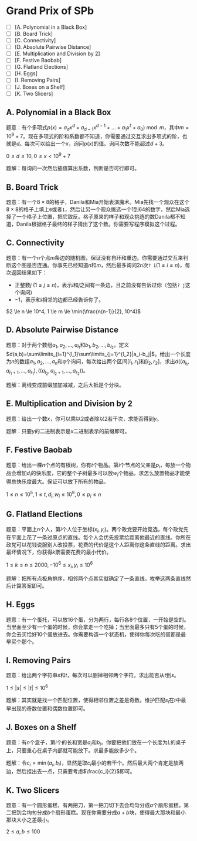 # Grand Prix of SPb

+ [ ] [A. Polynomial in a Black Box]
+ [ ] [B. Board Trick]
+ [ ] [C. Connectivity]
+ [ ] [D. Absolute Pairwise Distance]
+ [ ] [E. Multiplication and Division by 2]
+ [ ] [F. Festive Baobab]
+ [ ] [G. Flatland Elections]
+ [ ] [H. Eggs]
+ [ ] [I. Removing Pairs]
+ [ ] [J. Boxes on a Shelf]
+ [ ] [K. Two Slicers]

## A. Polynomial in a Black Box

题意：有个多项式$p(x)=a_dx^d+a_{d-1}x^{d-1}+\dots+a_1x^1+a_0) \bmod m$，其中$m=10^9+7$。现在多项式的阶和系数都不知道，你需要通过交互求出多项式的阶，也就是$d$。每次可以给出一个$x$，询问$p(x)$的值。询问次数不能超过$d+3$。

$0 \le d \le 10, 0 \le x < 10^9+7$

题解：每询问一次然后插值算出系数，判断是否可行即可。

## B. Board Trick

题意：有一个$8 \times 8$的格子，Danila和Mia开始表演魔术。Mia先找一个观众在这个$8 \times 8$的格子上填上`0`或者`1`，然后让另一个观众挑选一个$1$到$64$的数字，然后Mia选择了一个格子上位置，把它取反。格子原来的样子和观众挑选的数Danila都不知道，Danila根据格子最终的样子猜出了这个数。你需要写程序模拟这个过程。

## C. Connectivity

题意：有一个$n$个点$m$条边的随机图，保证没有自环和重边。你需要通过交互来判断这个图是否连通。你事先已经知道$n$和$m$，然后最多询问$2n$次`? i`($1 \le i \le n$)，每次返回结果如下：

+ 正整数$j$ ($1 \le j \le n$)，表示$i$和$j$之间有一条边，且之前没有告诉过你（包括`? j`这个询问)
+ $-1$，表示和$i$相邻的边都已经告诉你了。

$2 \le n \le 10^4, 1 \le m \le \min(\frac{n(n-1)}{2}, 10^4)$

## D. Absolute Pairwise Distance

题意：对于两个数组$a_1,a_2,\dots,a_{l_1}$和$b_1,b_2,\dots,b_{l_2}$，定义$d(a,b)=\sum\limits_{i=1}^{l_1}\sum\limits_{j=1}^{l_2}|a_i-b_j|$。给出一个长度为$n$的数组$a_1,a_2,\dots,a_n$和$q$个询问，每次给出两个区间$[l_1,r_1]$和$[l_2,r_2]$，求出$d((a_{l_1},a_{l_1+1},\dots,a_{r_1}),((a_{l_2},a_{l_2+1},\dots,a_{r_2}))$。

题解：离线变成前缀加加减减，之后大抵是个分块。

## E. Multiplication and Division by 2

题意：给出一个数$x$，你可以乘以$2$或者除以$2$若干次，求能否得到$y$。

题解：只要$y$的二进制表示是$x$二进制表示的前缀即可。

## F. Festive Baobab

题意：给出一棵$n$个点的有根树，你有$t$个物品。第$i$个节点的父亲是$p_i$，每放一个物品会增加$d_i$的快乐度，它的整个子树最多可以放$w_i$个物品。求怎么放置物品才能使得总快乐度最大。保证可以放下所有的物品。

$1 \le n \le 10^5, 1 \le t, d_i,w_i \le 10^9, 0 \le p_i \le n$

## G. Flatland Elections

题意：平面上$n$个人，第$i$个人位于坐标$(x_i,y_i)$。两个政党要开始竞选，每个政党先在平面上花了一条过原点的直线。每个人会优先投票给距离他最近的直线。你所在政党可以花钱说服别人改投票，花费的代价是这个人距离你这条直线的距离。求出最坏情况下，你获得$k$票需要花费的最小代价。

$1 \le k \le n \le 2000, -10^6 \le x_i, y_i \le 10^6$

题解：把所有点极角排序，相邻两个点其实就确定了一条直线，枚举这两条直线然后计算答案即可。

## H. Eggs

题意：有一个蛋托，可以放$16$个蛋，分为两行，每行各$8$个位置，一开始是空的。当里面至少有一个蛋的时候，你会拿走一个吃掉；当里面最多只有$5$个蛋的时候，你会去买恰好$10$个蛋放进去。你需要构造一个状态机，使得你每次吃的蛋都是最早买个那个。

## I. Removing Pairs

题意：给出两个字符串$s$和$t$，每次可以删掉相邻两个字符。求出能否从$t$到$s$。

$1 \le |s| \le |t| \le 10^6$

题解：其实就是找一个匹配位置，使得相邻位置之差是奇数。维护匹配$s_i$在$t$中最早出现的奇数位置和偶数位置即可。

## J. Boxes on a Shelf

题意：有$n$个盒子，第$i$个的长和宽是$a_i$和$b_i$。你要把他们放在一个长度为$L$的桌子上，只要重心在桌子内部就可能放下。求最多能放多少个。

题解：令$c_i=\min(a_i,b_i)$，显然是取$c_i$最小的若干个。然后最大两个肯定是放两边，然后挂出去一点，只需要考虑$\frac{c_i}{2}$即可。

## K. Two Slicers

题意：有一个圆形蛋糕，有两把刀，第一把刀切下去会均匀分成$a$个扇形蛋糕，第二把到会均匀分成$b$个扇形蛋糕。现在你需要分成$a+b$块，使得最大那块和最小那块大小之差最小。

$2 \le a, b \le 100$
